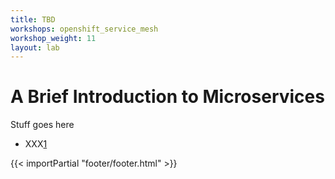 ```yaml
---
title: TBD
workshops: openshift_service_mesh
workshop_weight: 11
layout: lab
---
```


# A Brief Introduction to Microservices
Stuff goes here


* XXX[1]

[1]: https://xxxx

{{< importPartial "footer/footer.html" >}}